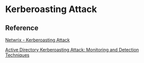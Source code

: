 # Kerberoasting Attack

## Reference

[Netwrix - Kerberoasting Attack](https://www.netwrix.com/cracking\_kerberos\_tgs\_tickets\_using\_kerberoasting.html)

[Active Directory Kerberoasting Attack: Monitoring and Detection Techniques](https://www.scitepress.org/Papers/2020/89550/89550.pdf)
